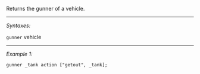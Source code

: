 Returns the gunner of a vehicle.


---
*Syntaxes:*

`gunner`  vehicle

---
*Example 1:*

```sqf
gunner _tank action ["getout", _tank];
```